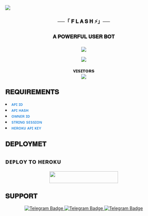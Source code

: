 <img src="https://user-images.githubusercontent.com/73097560/115834477-dbab4500-a447-11eb-908a-139a6edaec5c.gif">
<h3 align="center">──「 𝐅 𝐋 𝐀 𝐒 𝐇 ⚡」──</h3> 
<h3 align="center"> 𝐀 𝐏𝐎𝐖𝐄𝐑𝐅𝐔𝐋 𝐔𝐒𝐄𝐑 𝐁𝐎𝐓<h3>

<p align="center">
  <img src="https://readme-typing-svg.herokuapp.com?color=FF00FF&lines=𝒃𝒆𝒔𝒕+𝒂𝒏𝒅+𝒇𝒂𝒔𝒕𝒆𝒔𝒕+𝒕𝒆𝒍𝒆𝒈𝒓𝒂𝒎+𝒖𝒔𝒆𝒓𝒃𝒐𝒕;𝒔𝒑𝒆𝒆𝒅+𝒍𝒊𝒌𝒆+𝑭𝒍𝒂𝒔𝒉⚡⚡;𝐅𝐋𝐀𝐒𝐇+🇽+𝐔𝐒𝐄𝐑𝐁𝐎𝐓💤💀">
</p>
  
<p align="center">
  <img src="https://telegra.ph/file/434e18f50599e0b28480c.jpg">
</p>
<p align="center">
    <b> ᴠɪsɪᴛᴏʀs </b><br>
     <img align="middle" src="https://profile-counter.glitch.me/flashuserbot/count.svg" />
</p>

## 𝐑𝐄𝐐𝐔𝐈𝐑𝐄𝐌𝐄𝐍𝐓𝐒

<li><span style="color: #0074D9;">ᴀᴘɪ ɪᴅ</span></li>
<li><span style="color: #0074D9;">ᴀᴘɪ ʜᴀsʜ</span></li>
<li><span style="color: #0074D9;">ᴏᴡɴᴇʀ ɪᴅ</span></li>
<li><span style="color: #0074D9;">sᴛʀɪɴɢ sᴇssɪᴏɴ</span></li>
<li><span style="color: #0074D9;">ʜᴇʀᴏᴋᴜ ᴀᴘɪ ᴋᴇʏ</span></li>

## 𝐃𝐄𝐏𝐋𝐎𝐘𝐌𝐄𝐓

## ᴅᴇᴘʟᴏʏ ᴛᴏ ʜᴇʀᴏᴋᴜ

<p align="center"><a href="http://dashboard.heroku.com/new?template=https://github.com/itzunique7/flashuserbot"> <img src="https://img.shields.io/badge/Deploy%20On%20Heroku-purple?style=for-the-badge&logo=heroku" width="220" height="38.45"/></a></p>

## 𝐒𝐔𝐏𝐏𝐎𝐑𝐓

  <p align="center">
  <a href="https://t.me/II_DHIRAJ_II">
    <img src="https://img.shields.io/badge/Owner-blue?style=for-the-badge&logo=telegram" alt="Telegram Badge"/>
  </a>
  <a href="https://t.me/Flash_chatz">
    <img src="https://img.shields.io/badge/SUPPORT-GROUP-blue?style=for-the-badge&logo=telegram" alt="Telegram Badge"/>
  </a>
<a href="https://t.me/Flash_chatz">
    <img src="https://img.shields.io/badge/SUPPORT-Channel-blue?style=for-the-badge&logo=telegram" alt="Telegram Badge"/>
  </a>

